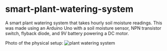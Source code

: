 # smart-plant-watering-system
A smart plant watering system that takes hourly soil moisture readings. This was made using an Arduino Uno with a soil moisture sensor, NPN transistor switch, flyback diode, and 9V battery powering a DC motor. 

Photo of the physical setup:
![plant watering system](https://github.com/user-attachments/assets/50408004-0088-454d-9734-a569eded0ad8)
